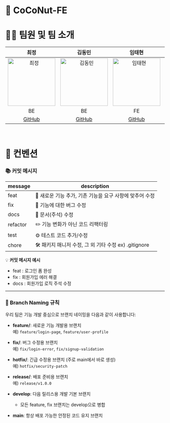 # 🥥 CoCoNut-FE

# 🧑‍💻 팀원 및 팀 소개
| 최정 | 김동민 | 임태현 | 조민서 | 신혜진 | 이수민 |
|:------:|:------:|:------:|:------:|:------:|:------:|
| <img src="https://avatars.githubusercontent.com/u/160298290?v=4" alt="최정" width="150"> | <img src="https://avatars.githubusercontent.com/u/80417179?v=4" alt="김동민" width="150"> | <img src="https://avatars.githubusercontent.com/u/165642906?v=4" alt="임태현" width="150"> | <img src="https://avatars.githubusercontent.com/u/165632548?v=4" alt="조민서" width="150"> |<img src="https://avatars.githubusercontent.com/u/139312570?v=4" alt="신혜진" width="150"> |<img src="https://avatars.githubusercontent.com/u/160111840?v=4" alt="이수민" width="150"> |
| BE | BE | FE | FE | FE | P&D |
| [GitHub](https://github.com/chlwjd0803) | [GitHub](https://github.com/eastminnn) | [GitHub](https://github.com/Limtaehyeon) | [GitHub](https://github.com/chominseo0723) |[GitHub](https://github.com/hyeji-neee) |[GitHub](https://github.com/SSXXMM22) |

<br>

# 📌 컨벤션

### 📚 커밋 메시지

| message | description                                           |
| ------- | ----------------------------------------------------- |
| feat    | 🥥 새로운 기능 추가, 기존 기능을 요구 사항에 맞추어 수정 |
| fix     | 🐛 기능에 대한 버그 수정                                 |
| docs    | 📝 문서(주석) 수정                                       |
| refactor| ✏️ 기능 변화가 아닌 코드 리팩터링                        |
| test    | ⚙️ 테스트 코드 추가/수정                                 |
| chore   | 🛠️ 패키지 매니저 수정, 그 외 기타 수정 ex) .gitignore    |

💡 **커밋 메시지 예시**  
- feat : 로그인 폼 완성  
- fix : 회원가입 에러 해결
- docs : 회원가입 로직 주석 수정  
---

### 🌳 Branch Naming 규칙

우리 팀은 기능 개발 중심으로 브랜치 네이밍을 다음과 같이 사용합니다:

- **feature/**: 새로운 기능 개발용 브랜치  
  예) `feature/login-page`, `feature/user-profile`

- **fix/**: 버그 수정용 브랜치  
  예) `fix/login-error`, `fix/signup-validation`

- **hotfix/**: 긴급 수정용 브랜치 (주로 main에서 바로 생성)  
  예) `hotfix/security-patch`

- **release/**: 배포 준비용 브랜치  
  예) `release/v1.0.0`

- **develop**: 다음 릴리스용 개발 기본 브랜치  
  - 모든 feature, fix 브랜치는 develop으로 병합

- **main**: 항상 배포 가능한 안정된 코드 유지 브랜치
